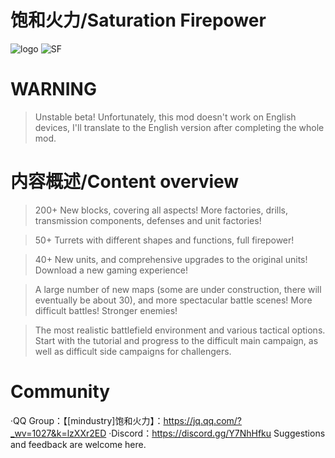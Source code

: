 # 饱和火力/Saturation Firepower
![logo](https://github.com/RA2EXE/Saturation-Firepower/assets/119042209/e39d7de5-09ea-4fd6-b815-674141e0557c)
![SF](https://github.com/RA2EXE/Saturation-Firepower/assets/119042209/3a60e114-5c42-493c-af44-8f5bceb499aa)

# WARNING
>Unstable beta! 
Unfortunately, this mod doesn't work on English devices, I'll translate to the English version after completing the whole mod.

# 内容概述/Content overview
>200+ New blocks, covering all aspects! More factories, drills, transmission components, defenses and unit factories!

>50+ Turrets with different shapes and functions, full firepower!

>40+ New units, and comprehensive upgrades to the original units! Download a new gaming experience!

>A large number of new maps (some are under construction, there will eventually be about 30), and more spectacular battle scenes! More difficult battles! Stronger enemies!

>The most realistic battlefield environment and various tactical options. Start with the tutorial and progress to the difficult main campaign, as well as difficult side campaigns for challengers.

# Community
·QQ Group：【[mindustry]饱和火力】：https://jq.qq.com/?_wv=1027&k=lzXXr2ED
·Discord：https://discord.gg/Y7NhHfku
Suggestions and feedback are welcome here.
